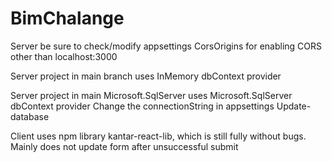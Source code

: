 # BimChalange

Server be sure to check/modify appsettings CorsOrigins for enabling CORS other than localhost:3000

Server project in main branch uses InMemory dbContext provider

Server project in main Microsoft.SqlServer uses Microsoft.SqlServer dbContext provider 
    Change the connectionString in appsettings
    Update-database


Client uses npm library kantar-react-lib, which is still fully without bugs. 
    Mainly does not update form after unsuccessful submit
